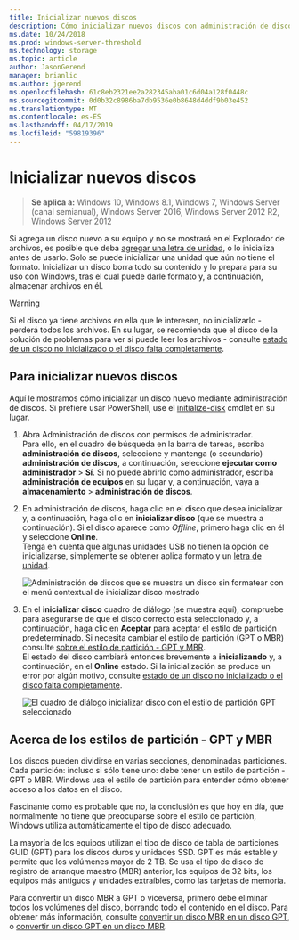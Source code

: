 ```yaml
---
title: Inicializar nuevos discos
description: Cómo inicializar nuevos discos con administración de discos, volverlos a listo para su uso. También incluye vínculos a la solución de problemas.
ms.date: 10/24/2018
ms.prod: windows-server-threshold
ms.technology: storage
ms.topic: article
author: JasonGerend
manager: brianlic
ms.author: jgerend
ms.openlocfilehash: 61c8eb2321ee2a282345aba01c6d04a128f0448c
ms.sourcegitcommit: 0d0b32c8986ba7db9536e0b8648d4ddf9b03e452
ms.translationtype: MT
ms.contentlocale: es-ES
ms.lasthandoff: 04/17/2019
ms.locfileid: "59819396"
---
```

# <a name="initialize-new-disks"></a>Inicializar nuevos discos

> **Se aplica a:** Windows 10, Windows 8.1, Windows 7, Windows Server (canal semianual), Windows Server 2016, Windows Server 2012 R2, Windows Server 2012

Si agrega un disco nuevo a su equipo y no se mostrará en el Explorador de archivos, es posible que deba [agregar una letra de unidad](change-a-drive-letter.md), o lo inicializa antes de usarlo. Solo se puede inicializar una unidad que aún no tiene el formato. Inicializar un disco borra todo su contenido y lo prepara para su uso con Windows, tras el cual puede darle formato y, a continuación, almacenar archivos en él.

> [!WARNING]
> Si el disco ya tiene archivos en ella que le interesen, no inicializarlo - perderá todos los archivos. En su lugar, se recomienda que el disco de la solución de problemas para ver si puede leer los archivos - consulte [estado de un disco no inicializado o el disco falta completamente](troubleshooting-disk-management.md#disk-not-initialized).

## <a name="to-initialize-new-disks"></a>Para inicializar nuevos discos

Aquí le mostramos cómo inicializar un disco nuevo mediante administración de discos. Si prefiere usar PowerShell, use el [initialize-disk](https://docs.microsoft.com/powershell/module/storage/initialize-disk) cmdlet en su lugar.

1. Abra Administración de discos con permisos de administrador. <br>Para ello, en el cuadro de búsqueda en la barra de tareas, escriba **administración de discos**, seleccione y mantenga (o secundario) **administración de discos**, a continuación, seleccione **ejecutar como administrador**  >  **Sí**. Si no puede abrirlo como administrador, escriba **administración de equipos** en su lugar y, a continuación, vaya a **almacenamiento** > **administración de discos**.
1. En administración de discos, haga clic en el disco que desea inicializar y, a continuación, haga clic en **inicializar disco** (que se muestra a continuación). Si el disco aparece como *Offline*, primero haga clic en él y seleccione **Online**.<br>Tenga en cuenta que algunas unidades USB no tienen la opción de inicializarse, simplemente se obtener aplica formato y un [letra de unidad](change-a-drive-letter.md).

    ![Administración de discos que se muestra un disco sin formatear con el menú contextual de inicializar disco mostrado](media\uninitialized-disk.PNG)
2. En el **inicializar disco** cuadro de diálogo (se muestra aquí), compruebe para asegurarse de que el disco correcto está seleccionado y, a continuación, haga clic en **Aceptar** para aceptar el estilo de partición predeterminado. Si necesita cambiar el estilo de partición (GPT o MBR) consulte [sobre el estilo de partición - GPT y MBR](#about-partition-styles-GPT-and-MBR).<br>El estado del disco cambiará entonces brevemente a **inicializando** y, a continuación, en el **Online** estado. Si la inicialización se produce un error por algún motivo, consulte [estado de un disco no inicializado o el disco falta completamente](troubleshooting-disk-management.md#disk-not-initialized).

    ![El cuadro de diálogo inicializar disco con el estilo de partición GPT seleccionado](media\initialize-disk.PNG)

## <a name="about-partition-styles---gpt-and-mbr"></a>Acerca de los estilos de partición - GPT y MBR

Los discos pueden dividirse en varias secciones, denominadas particiones. Cada partición: incluso si sólo tiene uno: debe tener un estilo de partición - GPT o MBR. Windows usa el estilo de partición para entender cómo obtener acceso a los datos en el disco.

Fascinante como es probable que no, la conclusión es que hoy en día, que normalmente no tiene que preocuparse sobre el estilo de partición, Windows utiliza automáticamente el tipo de disco adecuado.

La mayoría de los equipos utilizan el tipo de disco de tabla de particiones GUID (GPT) para los discos duros y unidades SSD. GPT es más estable y permite que los volúmenes mayor de 2 TB. Se usa el tipo de disco de registro de arranque maestro (MBR) anterior, los equipos de 32 bits, los equipos más antiguos y unidades extraíbles, como las tarjetas de memoria.

Para convertir un disco MBR a GPT o viceversa, primero debe eliminar todos los volúmenes del disco, borrando todo el contenido en el disco. Para obtener más información, consulte [convertir un disco MBR en un disco GPT](change-an-mbr-disk-into-a-gpt-disk.md), o [convertir un disco GPT en un disco MBR](change-a-gpt-disk-into-an-mbr-disk.md).